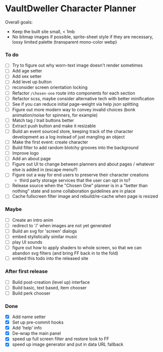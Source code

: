 # VaultDweller Character Planner

Overall goals:

- Keep the built site small, < 1mb
- No bitmap images if possible, sprite-sheet style if they are necessary, lossy limited palette (transparent mono-color webp)

### To do

- [ ] Try to figure out why worn-text image doesn't render sometimes
- [ ] Add age setter
- [ ] Add sex setter
- [ ] Add level up button
- [ ] reconsider screen orientation locking
- [ ] Refactor `/chosen-one` route into components for each section
- [ ] Refactor scss, maybe consider alternative tech with better minification
- [ ] See if you can reduce initial page-weight via help json splitting
- [ ] Figure out more modern way to convey invalid choices (bonk animation/noise for spinners, for example)
- [ ] Match tag / trait buttons better
- [ ] Extract push button and make it resizable
- [ ] Build an event sourced store, keeping track of the character development as a log instead of just mangling an object
- [ ] Make the first event: create character
- [ ] Build filter to add random blotchy grooves into the background
- [ ] Improve logo
- [ ] Add an about page
- [ ] Figure out UI to change between planners and about pages / whatever else is added in (escape menu?)
- [ ] Figure out a way for end users to preserve their character creations
  - third party storage services that the user can opt in to?
- [ ] Release source when the "Chosen One" planner is in a "better than nothing" state and some collaboration guidelines are in place
- [ ] Cache fullscreen filter image and rebuild/re-cache when page is resized

### Maybe

- [ ] Create an intro anim
- [ ] redirect to '/' when images are not yet generated
- [ ] Build an svg for 'screen' dialogs
- [ ] embed stylistically similar music
- [ ] play UI sounds
- [ ] figure out how to apply shaders to whole screen, so that we can abandon svg filters (and bring FF back in to the fold)
- [ ] embed this todo into the released site

### After first release

- [ ] Build post-creation (level up) interface
- [ ] Build basic, text based, item chooser
- [ ] Build perk chooser

### Done

- [x] Add name setter
- [x] Set up pre-commit hooks
- [x] Add 'help' info
- [x] De-wrap the main panel
- [x] speed up full screen filter and restore look to FF
- [x] speed up image generator and put in data URL fallback

